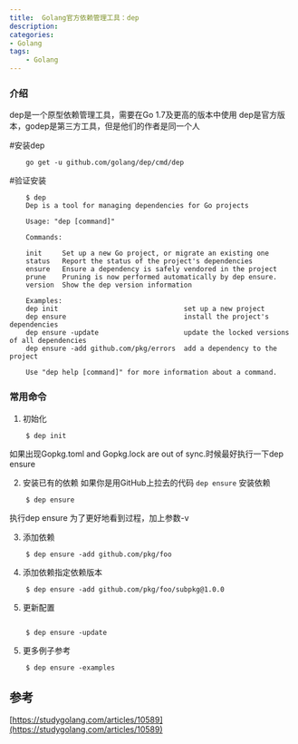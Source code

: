 ```yaml
---
title:  Golang官方依赖管理工具：dep
description: 
categories:
- Golang 
tags:
    - Golang
---
```


### 介绍
dep是一个原型依赖管理工具，需要在Go 1.7及更高的版本中使用
dep是官方版本，godep是第三方工具，但是他们的作者是同一个人

#安装dep
```
    go get -u github.com/golang/dep/cmd/dep
```
#验证安装
```
    $ dep
    Dep is a tool for managing dependencies for Go projects
    
    Usage: "dep [command]"
    
    Commands:
    
    init     Set up a new Go project, or migrate an existing one
    status   Report the status of the project's dependencies
    ensure   Ensure a dependency is safely vendored in the project
    prune    Pruning is now performed automatically by dep ensure.
    version  Show the dep version information
    
    Examples:
    dep init                               set up a new project
    dep ensure                             install the project's dependencies
    dep ensure -update                     update the locked versions of all dependencies
    dep ensure -add github.com/pkg/errors  add a dependency to the project
    
    Use "dep help [command]" for more information about a command.
```

### 常用命令

1. 初始化
```
    $ dep init
```
如果出现Gopkg.toml and Gopkg.lock are out of sync.时候最好执行一下dep ensure

2. 安装已有的依赖
如果你是用GitHub上拉去的代码 <code>dep ensure</code> 安装依赖
```
    $ dep ensure

```
执行dep ensure 为了更好地看到过程，加上参数-v

3. 添加依赖
```
    $ dep ensure -add github.com/pkg/foo

```

4. 添加依赖指定依赖版本
```
    $ dep ensure -add github.com/pkg/foo/subpkg@1.0.0 

```

5. 更新配置
```

    $ dep ensure -update

```

5. 更多例子参考
```
    $ dep ensure -examples
```



## 参考
[https://studygolang.com/articles/10589](https://studygolang.com/articles/10589)

